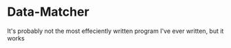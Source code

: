 # Data-Matcher
It's probably not the most effeciently written program I've ever written, but it works
